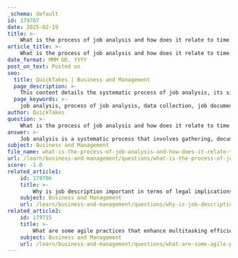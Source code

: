 ```yaml
---
_schema: default
id: 179707
date: 2025-02-19
title: >-
    What is the process of job analysis and how does it relate to time management and job performance assessment?
article_title: >-
    What is the process of job analysis and how does it relate to time management and job performance assessment?
date_format: MMM DD, YYYY
post_on_text: Posted on
seo:
  title: QuickTakes | Business and Management
  page_description: >-
    This content details the systematic process of job analysis, its significance in creating job descriptions and performance standards, and its relation to time management and job performance assessment.
  page_keywords: >-
    job analysis, process of job analysis, data collection, job documentation, job description, performance standards, time management, job performance assessment, employee evaluation, HR functions, task identification, skills analysis, performance metrics, training and development, job satisfaction
author: QuickTakes
question: >-
    What is the process of job analysis and how does it relate to time management and job performance assessment?
answer: >-
    Job analysis is a systematic process that involves gathering, documenting, and analyzing information about a job's tasks, responsibilities, and the skills required to perform it effectively. This process is crucial for creating accurate job descriptions and performance standards, which serve as a foundation for various HR functions, including recruitment, training, and performance evaluation.\n\n### The Process of Job Analysis\n\n1. **Data Collection**: This involves gathering information through various methods such as interviews, surveys, observations, and reviewing existing documentation. The goal is to understand the specific duties and responsibilities associated with the job.\n\n2. **Documentation**: The collected data is then documented in a structured format. This documentation typically includes job titles, duties, responsibilities, required skills, and the work environment.\n\n3. **Analysis**: The documented information is analyzed to identify key tasks and the skills necessary for effective job performance. This analysis helps in understanding how different tasks contribute to the overall objectives of the organization.\n\n4. **Job Description Creation**: Based on the analysis, formal job descriptions are created. These documents outline the essential functions of the job, required qualifications, and performance expectations.\n\n5. **Performance Standards Development**: Job analysis also informs the development of performance assessment standards, which are criteria used to evaluate employee performance in relation to their job responsibilities.\n\n### Relation to Time Management and Job Performance Assessment\n\nJob analysis is closely related to time management and job performance assessment in several ways:\n\n- **Time Allocation**: By identifying the key tasks and responsibilities of a job, organizations can better understand how much time should be allocated to each task. For instance, a job analysis for a restaurant manager might reveal that a significant portion of their time is spent on staff management and customer service, allowing for better scheduling and time management practices.\n\n- **Performance Evaluation**: The performance standards derived from job analysis provide a clear framework for assessing employee performance. These standards can include metrics such as efficiency, quality of work, and adherence to company policies. For example, a hotel might assess front desk staff based on customer satisfaction scores and efficiency in check-in processes, which are directly linked to the tasks identified in the job analysis.\n\n- **Guidance for Training and Development**: Clear performance standards help identify areas where employees may need additional support or training. This ensures that employees are equipped with the necessary skills to manage their time effectively and perform their jobs to the best of their abilities.\n\n- **Employee Understanding**: When job descriptions clearly outline responsibilities and performance standards, employees have a better understanding of what is expected of them. This clarity can lead to improved performance, job satisfaction, and effective time management, as employees are more likely to prioritize their tasks appropriately.\n\nIn summary, job analysis is a foundational process that not only aids in creating accurate job descriptions and performance standards but also enhances time management and job performance assessment within an organization. By understanding the specific requirements of a job, organizations can optimize their workforce and improve overall efficiency.
subject: Business and Management
file_name: what-is-the-process-of-job-analysis-and-how-does-it-relate-to-time-management-and-job-performance-assessment.md
url: /learn/business-and-management/questions/what-is-the-process-of-job-analysis-and-how-does-it-relate-to-time-management-and-job-performance-assessment
score: -1.0
related_article1:
    id: 179706
    title: >-
        Why is job description important in terms of legal implications and performance standards?
    subject: Business and Management
    url: /learn/business-and-management/questions/why-is-job-description-important-in-terms-of-legal-implications-and-performance-standards
related_article2:
    id: 179715
    title: >-
        What are some agile practices that enhance multitasking efficiency and directional flexibility?
    subject: Business and Management
    url: /learn/business-and-management/questions/what-are-some-agile-practices-that-enhance-multitasking-efficiency-and-directional-flexibility
---
```


&nbsp;